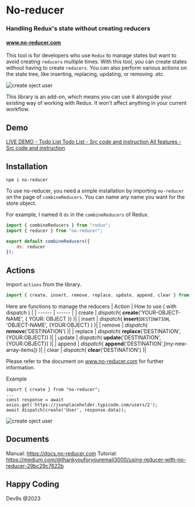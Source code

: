 # No-reducer
### Handling Redux's state without creating reducers
#### www.no-reducer.com

This tool is for developers who use ```Redux``` to manage states but want to avoid creating ```reducers``` multiple times. 
With this tool, you can create states without having to create ```reducers```. You can also perform various actions on the state tree, like inserting, replacing, updating, or removing .etc.

![create oject user](https://vnseattle.com/dynamicReducer/no-reducer.png)

This library is an add-on, which means you can use it alongside your existing way of working with Redux. It won't affect anything in your current workflow.
## Demo 

[LIVE DEMO  - Todo List ](https://codesandbox.io/s/no-reducer-5sydfd?file=/actions.js )
[Todo List - Src code and instruction ](https://github.com/vnseattle/no-reducer/tree/main/demo/todo-basic )
[All features  - Src code and instruction ](https://github.com/vnseattle/no-reducer/tree/main/demo/main )

## Installation

```npm
npm i no-reducer
```
To use no-reducer, you need a simple installation by importing ```no-reducer``` on the page of ```combineReducers```.
You can name any name you want for the store object. 

For example, I named it ```ds``` in the ```combineReducers``` of Redux.
```js
import { combineReducers } from "redux";
import { reducer } from "no-reducer";

export default combineReducers({
    ds: reducer
});
```
## Actions
Import ```actions``` from the library.

```js
import { create, insert, remove, replace, update, append, clear } from "no-reducer"
```
Here are functions to manage the reducers
| Action | How to use ( with dispatch ) |
| ------   | ------ |
| create    | *dispatch*( **create**('YOUR-OBJECT-NAME', { YOUR: OBJECT }) )|
| insert    | *dispatch*( **insert**(```DESTINATION```, 'OBJECT-NAME', {YOUR:OBJECT} ) )| 
| remove    | *dispatch*( **remove**('DESTINATION') )| 
| replace   | *dispatch*( **replace**('DESTINATION',{YOUR:OBJECT}) )| 
| update    | *dispatch*( **update**('DESTINATION', {YOUR:OBJECT}) )| 
| append    | *dispatch*( **append**('DESTINATION',[my-new-array-items]) )| 
| clear     | *dispatch*( **clear**('DESTINATION') )| 

Please refer to the document on www.no-reducer.com for further information.

Example
```JS
import { create } from "no-reducer";
...
const response = await axios.get('https://jsonplaceholder.typicode.com/users/2');
await dispatch(create('User', response.data));
```
![create oject user](https://vnseattle.com/dynamicReducer/CreatedObjectUser2.png)

## Documents
Manual: https://docs.no-reducer.com 
Tutorial: https://medium.com/@thankyouforyouremail3000/using-reducer-with-no-reducer-29bc29c7622b

## Happy Coding
Dev9x @2023